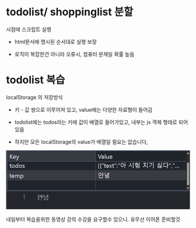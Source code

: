 # todolist/ shoppinglist 분할
시점에 스크립트 실행

- html문서에 명시된 순서대로 실행 보장

- 로직이 복잡한건 아니라 오류시, 컴퓨터 문제일 확률 높음

# todolist 복습
localStorage 의 저장방식
- 키 - 값 쌍으로 이루어져 있고, value에는 다양한 자료형이 들어감

- todolist에는 todos라는 키에 값이 배열로 들어가있고, 내부는 js 객체 형태로 되어있음

- 하지만 모든 localStorage의 value가 배열일 필요는 없습니다,

![localStorage value string 예시](./localStorage예시.png)

내일부터 복습을위한 동영상 강의 수강을 요구할수 있으니. 유무선 이어폰 준비할것